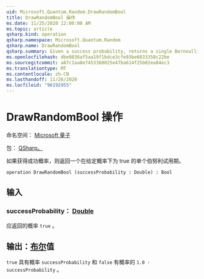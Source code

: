 ```yaml
---
uid: Microsoft.Quantum.Random.DrawRandomBool
title: DrawRandomBool 操作
ms.date: 11/25/2020 12:00:00 AM
ms.topic: article
qsharp.kind: operation
qsharp.namespace: Microsoft.Quantum.Random
qsharp.name: DrawRandomBool
qsharp.summary: Given a success probability, returns a single Bernoulli trial that is true with the given probability.
ms.openlocfilehash: dbe0836af5aa19f1bdce3cfe93be6833358c22be
ms.sourcegitcommit: a87c1aa8e7453360025e47ba614f25b02ea84ec3
ms.translationtype: MT
ms.contentlocale: zh-CN
ms.lasthandoff: 11/26/2020
ms.locfileid: "96192955"
---
```

# <a name="drawrandombool-operation"></a>DrawRandomBool 操作

命名空间： [Microsoft 量子](xref:Microsoft.Quantum.Random)

包： [QSharp。](https://nuget.org/packages/Microsoft.Quantum.QSharp.Core)


如果获得成功概率，则返回一个在给定概率下为 true 的单个伯努利试用期。

```qsharp
operation DrawRandomBool (successProbability : Double) : Bool
```


## <a name="input"></a>输入

### <a name="successprobability--double"></a>successProbability： [Double](xref:microsoft.quantum.lang-ref.double)

应返回的概率 `true` 。



## <a name="output--bool"></a>输出：[布尔](xref:microsoft.quantum.lang-ref.bool)值

`true` 具有概率 `successProbability` 和 `false` 有概率的 `1.0 - successProbability` 。